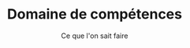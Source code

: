 ---
layout: expertise

lang: fr
namespace: expertise
permalink: /fr/expertise/

title: Domaine de compétences
subtitle: Ce que l'on sait faire

hero-image: UTP-Ice.jpg
hero-style:

cat-header: "SF Tech est actif dans l'industrie de la plongée depuis plus de 10 ans. Notre but est de produire des combinaisons étanches de la meilleure qualitée possible. "
  
categories:
 - text: Eaux froides
   link: "#coldwater"
 - text: Spéléo et technique
   link: "#cave"

datas:
  - title: Plongée en eaux froides
    anchor: coldwater
    style: expertise-tr
    image: UTP-074.jpg
    description: "
    <p>Notre équipe plonge toute l'année en Suisse et notre équipement est crée dans le but de tenir chaud. Spécialisés dans les plongées en eaux froides, nos clients pratiquent différentes activités: plongée sous-glace, travaux sous-marins, expéditions extrêmes aux Pôles, etc... Récemment, plusieurs équipe d'expolarateurs et de scientifiques se sont aventurés dans les eaux glaciales d'Antarctique et du Groenland avec nos produits.</p>
    <p>SF Tech à travaillé avec plusieurs équipe, notamment <a href='https://www.underthepole.com/'>Under The Pole</a>, Laurent Ballesta avec <a href='https://www.blancpain-ocean-commitment.com/gombessa-iii'>l'expédition Gombessa III</a>, le <a href='http://www.cnrs.fr/'>CNRS</a> et pleins d'autres.</p>"
    link:
  - title: Plongée spéléo et technique
    anchor: cave
    style: expertise-tl
    image: sandra-0774.jpg
    description: "
    <p>Toutes not combinaison sont réalisées dans le but d'être solide et durable. Dès le départ, l'objectif était de créer une combinaison pouvant endurer les contraintes de la plongée technique, et particulièrement la plongée sous plafond. Avec des forts abus durant les plongées, mais encore plus à terre, dans des passages étroits sur des rochers assérés, les plongées multi-siphons sont les plus contraignantes. Et les combinaisons SF Tech sont plus que qualifiées pour ce genre de tâches.</p>
    <p>Avec des centaines de plongeurs autour du globe explorant grottes et profondeur, il est difficile de cité des références. Mais regardez autour de vous, et vous serez surpris du notre de SF Tech utilisées pour des plongées extrêmes!</p>"
---